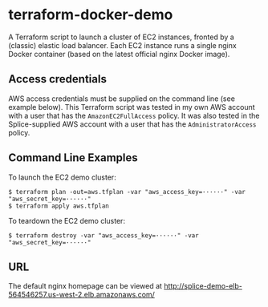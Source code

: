 # terraform-docker-demo

A Terraform script to launch a cluster of EC2 instances, fronted by a (classic) elastic load balancer.  Each EC2 instance runs a single nginx Docker container (based on the latest official nginx Docker image).

## Access credentials
AWS access credentials must be supplied on the command line (see example below).  This Terraform script was tested in my own AWS account with a user that has the `AmazonEC2FullAccess` policy.  It was also tested in the Splice-supplied AWS account with a user that has the `AdministratorAccess` policy.

## Command Line Examples
To launch the EC2 demo cluster:
```
$ terraform plan -out=aws.tfplan -var "aws_access_key=······" -var "aws_secret_key=······"
$ terraform apply aws.tfplan
```
To teardown the EC2 demo cluster:
```
$ terraform destroy -var "aws_access_key=······" -var "aws_secret_key=······"
```

## URL
The default nginx homepage can be viewed at http://splice-demo-elb-564546257.us-west-2.elb.amazonaws.com/
